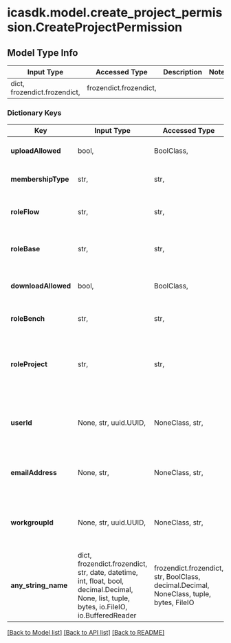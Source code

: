 # icasdk.model.create_project_permission.CreateProjectPermission

## Model Type Info
Input Type | Accessed Type | Description | Notes
------------ | ------------- | ------------- | -------------
dict, frozendict.frozendict,  | frozendict.frozendict,  |  | 

### Dictionary Keys
Key | Input Type | Accessed Type | Description | Notes
------------ | ------------- | ------------- | ------------- | -------------
**uploadAllowed** | bool,  | BoolClass,  | Indicates if uploading data is allowed or not. | 
**membershipType** | str,  | str,  | How users are invited to the project | must be one of ["USER", "EMAIL", "WORKGROUP", ] 
**roleFlow** | str,  | str,  |  | must be one of ["NONE", "VIEWER", "CONTRIBUTOR", ] 
**roleBase** | str,  | str,  |  | must be one of ["NONE", "VIEWER", "CONTRIBUTOR", ] 
**downloadAllowed** | bool,  | BoolClass,  | Indicates if downloading data is allowed or not. | 
**roleBench** | str,  | str,  |  | must be one of ["NONE", "CONTRIBUTOR", ] 
**roleProject** | str,  | str,  |  | must be one of ["NONE", "VIEWER", "CONTRIBUTOR", "ADMINISTRATOR", "DATA_PROVIDER", ] 
**userId** | None, str, uuid.UUID,  | NoneClass, str,  | the id of the user that should be given access, required when membershipType is USER | [optional] value must be a uuid
**emailAddress** | None, str,  | NoneClass, str,  | The email to invite a user on, required when membershipType is EMAIL | [optional] 
**workgroupId** | None, str, uuid.UUID,  | NoneClass, str,  | the id of the workgroup to give access, required when membershipType is WORKGROUP | [optional] value must be a uuid
**any_string_name** | dict, frozendict.frozendict, str, date, datetime, int, float, bool, decimal.Decimal, None, list, tuple, bytes, io.FileIO, io.BufferedReader | frozendict.frozendict, str, BoolClass, decimal.Decimal, NoneClass, tuple, bytes, FileIO | any string name can be used but the value must be the correct type | [optional]

[[Back to Model list]](../../README.md#documentation-for-models) [[Back to API list]](../../README.md#documentation-for-api-endpoints) [[Back to README]](../../README.md)

